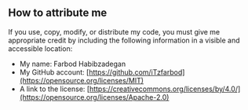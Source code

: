 ## How to attribute me

If you use, copy, modify, or distribute my code, you must give me appropriate credit by including the following information in a visible and accessible location:

- My name: Farbod Habibzadegan
- My GitHub account: [https://github.com/iTzfarbod](https://opensource.org/licenses/MIT)
- A link to the license: [https://creativecommons.org/licenses/by/4.0/](https://opensource.org/licenses/Apache-2.0)
